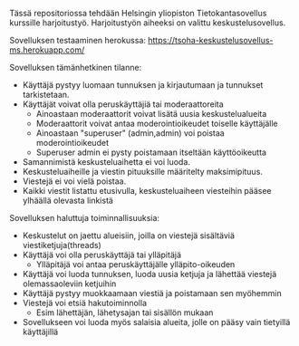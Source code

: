 Tässä repositoriossa tehdään Helsingin yliopiston Tietokantasovellus kurssille  harjoitustyö. Harjoitustyön aiheeksi on valittu keskustelusovellus. 

Sovelluksen testaaminen herokussa: 
https://tsoha-keskustelusovellus-ms.herokuapp.com/

Sovelluksen tämänhetkinen tilanne:
* Käyttäjä pystyy luomaan tunnuksen ja kirjautumaan ja tunnukset tarkistetaan.
* Käyttäjät voivat olla peruskäyttäjiä tai moderaattoreita
    * Ainoastaan moderaattorit voivat lisätä uusia keskustelualueita
    * Moderaattorit voivat antaa moderointioikeudet toiselle käyttäjälle
    * Ainoastaan "superuser" (admin,admin) voi poistaa moderointioikeudet
    * Superuser admin ei pysty poistamaan itseltään käyttöoikeutta
* Samannimistä keskusteluaihetta ei voi luoda.
* Keskusteluaiheille ja viestin pituuksille määritelty maksimipituus.
* Viestejä ei voi vielä poistaa.
* Kaikki viestit listattu etusivulla, keskusteluaiheen viesteihin pääsee ylhäällä olevasta linkistä


Sovelluksen haluttuja toiminnallisuuksia:
* Keskustelut on jaettu alueisiin, joilla on viestejä sisältäviä viestiketjuja(threads)
* Käyttäjä voi olla peruskäyttäjä tai ylläpitäjä
    * Ylläpitäjä voi antaa peruskäyttäjälle ylläpito-oikeuden
* Käyttäjä voi luoda tunnuksen, luoda uusia ketjuja ja lähettää viestejä olemassaoleviin ketjuihin 
* Käyttäjä pystyy muokkaamaan viestiä ja poistamaan sen myöhemmin
* Viestejä voi etsiä hakutoiminnolla
    * Esim lähettäjän, lähetysajan tai sisällön mukaan
* Sovellukseen voi luoda myös salaisia alueita, jolle on pääsy vain tietyillä käyttäjillä

